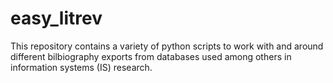 # easy_litrev
This repository contains a variety of python scripts to work with and around different bilbiography exports from databases used among others in information systems (IS) research. 
